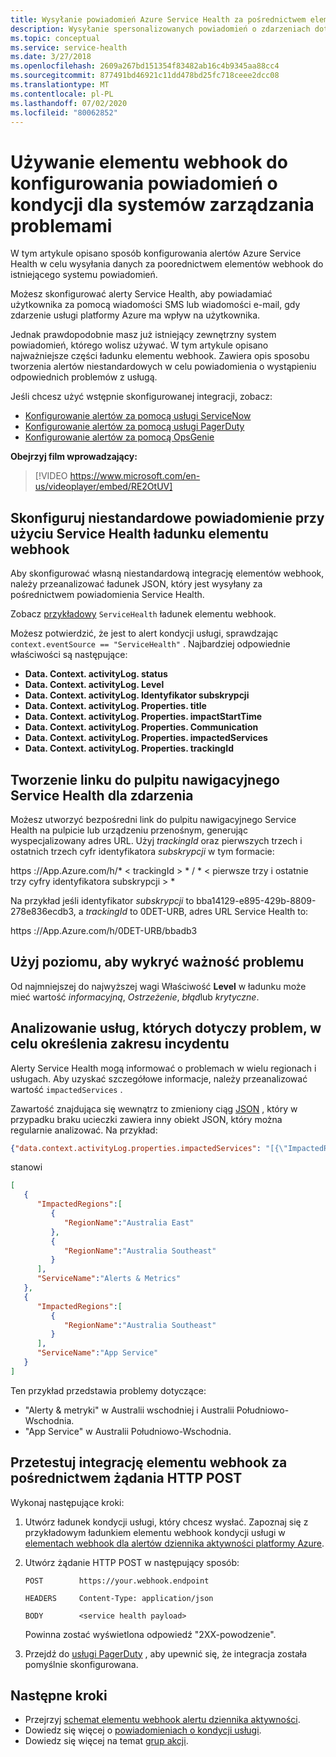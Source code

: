 ```yaml
---
title: Wysyłanie powiadomień Azure Service Health za pośrednictwem elementów webhook
description: Wysyłanie spersonalizowanych powiadomień o zdarzeniach dotyczących kondycji usługi do istniejącego systemu zarządzania problemami.
ms.topic: conceptual
ms.service: service-health
ms.date: 3/27/2018
ms.openlocfilehash: 2609a267bd151354f83482ab16c4b9345aa88cc4
ms.sourcegitcommit: 877491bd46921c11dd478bd25fc718ceee2dcc08
ms.translationtype: MT
ms.contentlocale: pl-PL
ms.lasthandoff: 07/02/2020
ms.locfileid: "80062852"
---
```

# <a name="use-a-webhook-to-configure-health-notifications-for-problem-management-systems"></a>Używanie elementu webhook do konfigurowania powiadomień o kondycji dla systemów zarządzania problemami

W tym artykule opisano sposób konfigurowania alertów Azure Service Health w celu wysyłania danych za poorednictwem elementów webhook do istniejącego systemu powiadomień.

Możesz skonfigurować alerty Service Health, aby powiadamiać użytkownika za pomocą wiadomości SMS lub wiadomości e-mail, gdy zdarzenie usługi platformy Azure ma wpływ na użytkownika.

Jednak prawdopodobnie masz już istniejący zewnętrzny system powiadomień, którego wolisz używać. W tym artykule opisano najważniejsze części ładunku elementu webhook. Zawiera opis sposobu tworzenia alertów niestandardowych w celu powiadomienia o wystąpieniu odpowiednich problemów z usługą.

Jeśli chcesz użyć wstępnie skonfigurowanej integracji, zobacz:
* [Konfigurowanie alertów za pomocą usługi ServiceNow](service-health-alert-webhook-servicenow.md)
* [Konfigurowanie alertów za pomocą usługi PagerDuty](service-health-alert-webhook-pagerduty.md)
* [Konfigurowanie alertów za pomocą OpsGenie](service-health-alert-webhook-opsgenie.md)

**Obejrzyj film wprowadzający:**

>[!VIDEO https://www.microsoft.com/en-us/videoplayer/embed/RE2OtUV]

## <a name="configure-a-custom-notification-by-using-the-service-health-webhook-payload"></a>Skonfiguruj niestandardowe powiadomienie przy użyciu Service Health ładunku elementu webhook
Aby skonfigurować własną niestandardową integrację elementów webhook, należy przeanalizować ładunek JSON, który jest wysyłany za pośrednictwem powiadomienia Service Health.

Zobacz [przykładowy](../azure-monitor/platform/activity-log-alerts-webhook.md) `ServiceHealth` ładunek elementu webhook.

Możesz potwierdzić, że jest to alert kondycji usługi, sprawdzając `context.eventSource == "ServiceHealth"` . Najbardziej odpowiednie właściwości są następujące:
- **Data. Context. activityLog. status**
- **Data. Context. activityLog. Level**
- **Data. Context. activityLog. Identyfikator subskrypcji**
- **Data. Context. activityLog. Properties. title**
- **Data. Context. activityLog. Properties. impactStartTime**
- **Data. Context. activityLog. Properties. Communication**
- **Data. Context. activityLog. Properties. impactedServices**
- **Data. Context. activityLog. Properties. trackingId**

## <a name="create-a-link-to-the-service-health-dashboard-for-an-incident"></a>Tworzenie linku do pulpitu nawigacyjnego Service Health dla zdarzenia
Możesz utworzyć bezpośredni link do pulpitu nawigacyjnego Service Health na pulpicie lub urządzeniu przenośnym, generując wyspecjalizowany adres URL. Użyj *trackingId* oraz pierwszych trzech i ostatnich trzech cyfr identyfikatora *subskrypcji* w tym formacie:

https <i></i> ://App.Azure.com/h/* &lt; trackingId &gt; * / * &lt; pierwsze trzy i ostatnie trzy cyfry identyfikatora subskrypcji &gt; *

Na przykład jeśli identyfikator *subskrypcji* to bba14129-e895-429b-8809-278e836ecdb3, a *trackingId* to 0DET-URB, adres URL Service Health to:

https <i></i> ://App.Azure.com/h/0DET-URB/bbadb3

## <a name="use-the-level-to-detect-the-severity-of-the-issue"></a>Użyj poziomu, aby wykryć ważność problemu
Od najmniejszej do najwyższej wagi Właściwość **Level** w ładunku może mieć wartość *informacyjną*, *Ostrzeżenie*, *błąd*lub *krytyczne*.

## <a name="parse-the-impacted-services-to-determine-the-incident-scope"></a>Analizowanie usług, których dotyczy problem, w celu określenia zakresu incydentu
Alerty Service Health mogą informować o problemach w wielu regionach i usługach. Aby uzyskać szczegółowe informacje, należy przeanalizować wartość `impactedServices` .

Zawartość znajdująca się wewnątrz to zmieniony ciąg [JSON](https://json.org/) , który w przypadku braku ucieczki zawiera inny obiekt JSON, który można regularnie analizować. Na przykład:

```json
{"data.context.activityLog.properties.impactedServices": "[{\"ImpactedRegions\":[{\"RegionName\":\"Australia East\"},{\"RegionName\":\"Australia Southeast\"}],\"ServiceName\":\"Alerts & Metrics\"},{\"ImpactedRegions\":[{\"RegionName\":\"Australia Southeast\"}],\"ServiceName\":\"App Service\"}]"}
```

stanowi

```json
[
   {
      "ImpactedRegions":[
         {
            "RegionName":"Australia East"
         },
         {
            "RegionName":"Australia Southeast"
         }
      ],
      "ServiceName":"Alerts & Metrics"
   },
   {
      "ImpactedRegions":[
         {
            "RegionName":"Australia Southeast"
         }
      ],
      "ServiceName":"App Service"
   }
]
```

Ten przykład przedstawia problemy dotyczące:
- "Alerty & metryki" w Australii wschodniej i Australii Południowo-Wschodnia.
- "App Service" w Australii Południowo-Wschodnia.

## <a name="test-your-webhook-integration-via-an-http-post-request"></a>Przetestuj integrację elementu webhook za pośrednictwem żądania HTTP POST

Wykonaj następujące kroki:

1. Utwórz ładunek kondycji usługi, który chcesz wysłać. Zapoznaj się z przykładowym ładunkiem elementu webhook kondycji usługi w [elementach webhook dla alertów dziennika aktywności platformy Azure](../azure-monitor/platform/activity-log-alerts-webhook.md).

1. Utwórz żądanie HTTP POST w następujący sposób:

    ```
    POST        https://your.webhook.endpoint

    HEADERS     Content-Type: application/json

    BODY        <service health payload>
    ```
   Powinna zostać wyświetlona odpowiedź "2XX-powodzenie".

1. Przejdź do [usługi PagerDuty](https://www.pagerduty.com/) , aby upewnić się, że integracja została pomyślnie skonfigurowana.

## <a name="next-steps"></a>Następne kroki
- Przejrzyj [schemat elementu webhook alertu dziennika aktywności](../azure-monitor/platform/activity-log-alerts-webhook.md). 
- Dowiedz się więcej o [powiadomieniach o kondycji usługi](../azure-monitor/platform/service-notifications.md).
- Dowiedz się więcej na temat [grup akcji](../azure-monitor/platform/action-groups.md).